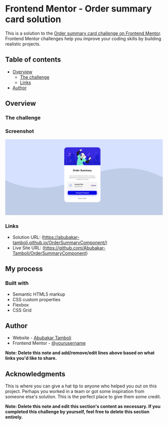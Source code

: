 # Frontend Mentor - Order summary card solution

This is a solution to the [Order summary card challenge on Frontend Mentor](https://www.frontendmentor.io/challenges/order-summary-component-QlPmajDUj). Frontend Mentor challenges help you improve your coding skills by building realistic projects. 

## Table of contents

- [Overview](#overview)
  - [The challenge](https://www.frontendmentor.io/challenges/order-summary-component-QlPmajDUj)
  - [Links](https://abubakar-tamboli.github.io/OrderSummaryComponent/)
- [Author](https://github.com/Abubakar-Tamboli)


## Overview

### The challenge

### Screenshot

![](./images/Order-summary-card-screenshot.png)


### Links

- Solution URL: (https://abubakar-tamboli.github.io/OrderSummaryComponent/)
- Live Site URL: (https://github.com/Abubakar-Tamboli/OrderSummaryComponent)

## My process

### Built with

- Semantic HTML5 markup
- CSS custom properties
- Flexbox
- CSS Grid

## Author

- Website - [Abubakar Tamboli]()
- Frontend Mentor - [@yourusername](https://www.frontendmentor.io/profile/yourusername)

**Note: Delete this note and add/remove/edit lines above based on what links you'd like to share.**

## Acknowledgments

This is where you can give a hat tip to anyone who helped you out on this project. Perhaps you worked in a team or got some inspiration from someone else's solution. This is the perfect place to give them some credit.

**Note: Delete this note and edit this section's content as necessary. If you completed this challenge by yourself, feel free to delete this section entirely.**
